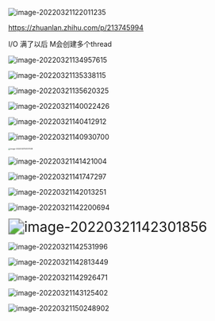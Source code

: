 ![image-20220321122011235](/Users/user/playground/share/nrookie.github.io/collections/go/xunlianying/runtime/image-20220321122011235.png)





https://zhuanlan.zhihu.com/p/213745994



I/O 满了以后 M会创建多个thread



![image-20220321134957615](/Users/user/playground/share/nrookie.github.io/collections/go/xunlianying/runtime/image-20220321134957615.png)



![image-20220321135338115](/Users/user/playground/share/nrookie.github.io/collections/go/xunlianying/runtime/image-20220321135338115.png)



![image-20220321135620325](/Users/user/playground/share/nrookie.github.io/collections/go/xunlianying/runtime/image-20220321135620325.png)



![image-20220321140022426](/Users/user/playground/share/nrookie.github.io/collections/go/xunlianying/runtime/image-20220321140022426.png)



![image-20220321140412912](/Users/user/playground/share/nrookie.github.io/collections/go/xunlianying/runtime/image-20220321140412912.png)



![image-20220321140930700](/Users/user/playground/share/nrookie.github.io/collections/go/xunlianying/runtime/image-20220321140930700.png)



<img src="/Users/user/playground/share/nrookie.github.io/collections/go/xunlianying/runtime/image-20220321141217338.png" alt="image-20220321141217338" style="zoom:25%;" />





![image-20220321141421004](/Users/user/playground/share/nrookie.github.io/collections/go/xunlianying/runtime/image-20220321141421004.png)





![image-20220321141747297](/Users/user/playground/share/nrookie.github.io/collections/go/xunlianying/runtime/image-20220321141747297.png)



![image-20220321142013251](/Users/user/playground/share/nrookie.github.io/collections/go/xunlianying/runtime/image-20220321142013251.png)



![image-20220321142200694](/Users/user/playground/share/nrookie.github.io/collections/go/xunlianying/runtime/image-20220321142200694.png)



<img src="/Users/user/playground/share/nrookie.github.io/collections/go/xunlianying/runtime/image-20220321142301856.png" alt="image-20220321142301856" style="zoom:200%;" />





![image-20220321142531996](/Users/user/playground/share/nrookie.github.io/collections/go/xunlianying/runtime/image-20220321142531996.png)



![image-20220321142813449](/Users/user/playground/share/nrookie.github.io/collections/go/xunlianying/runtime/image-20220321142813449.png)



![image-20220321142926471](/Users/user/playground/share/nrookie.github.io/collections/go/xunlianying/runtime/image-20220321142926471.png)



![image-20220321143125402](/Users/user/playground/share/nrookie.github.io/collections/go/xunlianying/runtime/image-20220321143125402.png)





![image-20220321150248902](/Users/user/playground/share/nrookie.github.io/collections/go/xunlianying/runtime/image-20220321150248902.png)